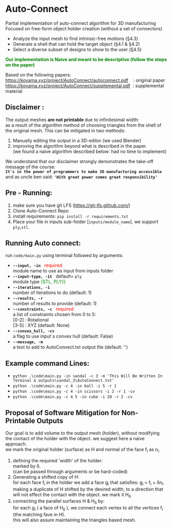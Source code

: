 # Auto-Connect
Partial implementation of auto-connect algorithm for 3D manufacturing  
Focused on free-form object holder creation (without a set of connectors)  
 * Analyze the input mesh to find intrinsic-free motions (§4.3)
 * Generate a shell that can hold the target object (§4.1 & §4.2)
 * Select a diverse subset of designs to show to the user (§4.5)  

 <span style="color:green"> <b> Our implementation is Naive and meant to be descriptive (follow the steps on the paper) </b> </span>

Based on the following papers:  
https://koyama.xyz/project/AutoConnect/autoconnect.pdf &nbsp;&nbsp;&nbsp;: original paper  
https://koyama.xyz/project/AutoConnect/supplemental.pdf &nbsp;: supplemental material 

## Disclaimer :
The output meshes <b> are not printable </b> due to infinitesimal width:  
as a result of the algorithm method of choosing triangles from the shell of the original mesh. This can be mitigated in two methods:  
1. Manually editing the output in a 3D-editor (we used Blender)
2. improving the algorithm beyond what is described in the paper.  
   (we found a naive algorithm described below: had no time to implement)  

We understand that our disclaimer strongly demonstrates the take-off message of the course:  
<b>`It's in the power of programmers to make 3D manufacturing accessible`</b>  
and as uncle ben said: <b>`'With great power comes great responsibility'`</b>


## Pre - Running:
1. make sure you have git LFS (https://git-lfs.github.com/)
2. Clone Auto-Connect Repo
3. install requirements: `pip install -r requirements.txt`
4. Place your file in inputs sub-folder [`inputs/module_name`]. we support `ply`,`stl`.



## Running Auto connect:
run `code/main.py` using terminal followed by arguments:  
* <b>`--input, -in`</b> &nbsp; <span style="color:red"> required </span>  
   module name to use as input from inputs folder 
* <b>`--input-type, -it`</b> &nbsp; default= `ply`  
   module type <span style="color:green"> {STL, PLY}} </span>   
* <b>`--iterations, -i`</b>  
   number of iterations to do (default: 1)
* <b>`--results, -r`</b>  
    number of results to provide (default: 1)
* <b>`--constraints, -c`</b> &nbsp; <span style="color:red"> required </span>   
    a list of constraints chosen from 0 to 5:  
    [0-2] : Rotational  
    [3-5] : XYZ (default: None)
* <b>`--convex_hull, -cv`</b>  
    a flag to use input`s convex hull (default: False)
* <b>`--message, -m`</b>  
    a text to add to AutoConnect.txt output file (default: '')

## Example command Lines:
* `python .\code\main.py -in sandal -c 3 -m 'This Will Be Written In Terminal & outputs\sandal_3\AutoConnect.txt'`
* `python .\code\main.py -c 4 -in ball -i 5 -r 1`
* `python .\code\main.py -c 4 -in scissors -i 2 -r 1 -cv`
* `python .\code\main.py -c 4 5 -in cube -i 20 -r 2 -cv`
  


## Proposal of Software Mitigation for Non-Printable Outputs

Our goal is to add volume to the output mesh (holder), without modifying the contact of the holder with the object. we suggest here a naive approach.  
we mark the original holder (surface) as H and normal of the face f<sub>i</sub> as n<sub>i</sub>.  
1. defining the required 'width' of the holder:  
   marked by &delta;.  
   (can be passed through arguments or be hard-coded) 
2. Generating a shifted copy of H:  
   for each face f<sub>i</sub> in the holder we add a face g<sub>i</sub> that satisfies: g<sub>i</sub> = f<sub>i</sub> + &delta;n<sub>i</sub>.  
   making a duplicate of H shifted by the desired width, to a direction that will not effect the contact with the object.  we mark it H<sub>&delta;</sub>
3. connecting the parallel surfaces H & H<sub>&delta;</sub> by:  
   for each g<sub>i</sub> ( a face of H<sub>&delta;</sub> ), we connect each vertex to all the vertices f<sub>i</sub> (the matching fave in H).  
   this will also assure maintaining the triangles based mesh.
